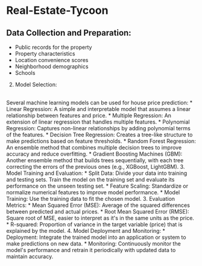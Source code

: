 # Real-Estate-Tycoon


## Data Collection and Preparation:
* Public records for the property 
* Property characteristics 
* Location convenience scores 
* Neighborhood demographics 
* Schools 
2. Model Selection:
<br>  
Several machine learning models can be used for house price prediction:
* Linear Regression: A simple and interpretable model that assumes a linear relationship between features and price.
* Multiple Regression: An extension of linear regression that handles multiple features.
* Polynomial Regression: Captures non-linear relationships by adding polynomial terms of the features.
* Decision Tree Regression: Creates a tree-like structure to make predictions based on feature thresholds.
* Random Forest Regression: An ensemble method that combines multiple decision trees to improve accuracy and reduce overfitting.
* Gradient Boosting Machines (GBM): Another ensemble method that builds trees sequentially, with each tree correcting the errors of the previous ones (e.g., XGBoost, LightGBM).
3. Model Training and Evaluation:
* Split Data: Divide your data into training and testing sets. Train the model on the training set and evaluate its performance on the unseen testing set.
* Feature Scaling: Standardize or normalize numerical features to improve model performance.
* Model Training: Use the training data to fit the chosen model.
3. Evaluation Metrics:
* Mean Squared Error (MSE): Average of the squared differences between predicted and actual prices.
* Root Mean Squared Error (RMSE): Square root of MSE, easier to interpret as it's in the same units as the price.
* R-squared: Proportion of variance in the target variable (price) that is explained by the model.
4. Model Deployment and Monitoring:
* Deployment: Integrate the trained model into an application or system to make predictions on new data.
* Monitoring: Continuously monitor the model's performance and retrain it periodically with updated data to maintain accuracy.
